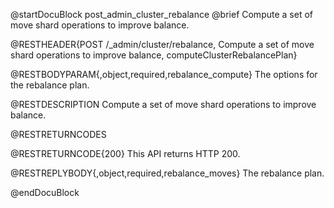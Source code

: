 
@startDocuBlock post_admin_cluster_rebalance
@brief Compute a set of move shard operations to improve balance.

@RESTHEADER{POST /_admin/cluster/rebalance, Compute a set of move shard operations to improve balance, computeClusterRebalancePlan}

@RESTBODYPARAM{,object,required,rebalance_compute}
The options for the rebalance plan.

@RESTDESCRIPTION
Compute a set of move shard operations to improve balance.

@RESTRETURNCODES

@RESTRETURNCODE{200}
This API returns HTTP 200.

@RESTREPLYBODY{,object,required,rebalance_moves}
The rebalance plan.

@endDocuBlock
